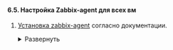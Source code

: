 <!-- # Настройка Zabbix-agent для мониторинга работы системы -->

#### 6.5. Настройка Zabbix-agent для всех вм

1. [Установка zabbix-agent](https://www.zabbix.com/download?zabbix=7.0&os_distribution=ubuntu&os_version=22.04&components=agent_2&db=&ws=) согласно документации.  

   <details>
   <summary>Развернуть</summary> 
   
       # Редактирование /etc/zabbix/zabbix_agentd.conf 
       Server=monitoring-wiki.ddns.net
       ServerActive=monitoring-wiki.ddns.net
       Hostname=<hostname of current VM>

       # Добавление сервиса в автозагрузку
       sudo systemctl start zabbix-agent 
       sudo systemctl enable zabbix-agent 

   </details>  
  